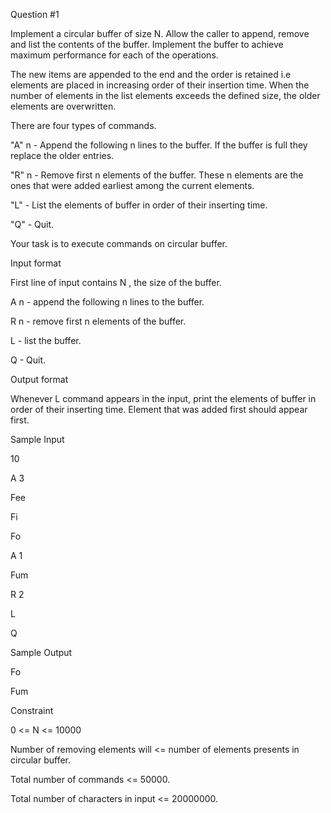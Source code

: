 Question #1

Implement a circular buffer of size N. Allow the caller to append, remove and list the contents of the buffer. Implement the buffer to achieve maximum performance for each of the operations.

The new items are appended to the end and the order is retained i.e elements are placed in increasing order of their insertion time. When the number of elements in the list elements exceeds the defined size, the older elements are overwritten.

There are four types of commands.

"A" n - Append the following n lines to the buffer. If the buffer is full they replace the older entries.

"R" n - Remove first n elements of the buffer. These n elements are the ones that were added earliest among the current elements.

"L" - List the elements of buffer in order of their inserting time.

"Q" - Quit.

Your task is to execute commands on circular buffer.

Input format

First line of input contains N , the size of the buffer.

A n - append the following n lines to the buffer.

R n - remove first n elements of the buffer.

L - list the buffer.

Q - Quit.

Output format

Whenever L command appears in the input, print the elements of buffer in order of their inserting time. Element that was added first should appear first.

Sample Input

10

A 3

Fee

Fi

Fo

A 1

Fum

R 2

L

Q

Sample Output

Fo

Fum

Constraint

0 <= N <= 10000

Number of removing elements will <= number of elements presents in circular buffer.

Total number of commands <= 50000.

Total number of characters in input <= 20000000.